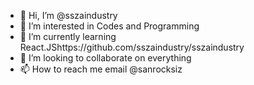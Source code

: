 - 👋 Hi, I’m @sszaindustry
- 👀 I’m interested in Codes and Programming
- 🌱 I’m currently learning React.JShttps://github.com/sszaindustry/sszaindustry
- 💞️ I’m looking to collaborate on everything
- 📫 How to reach me email @sanrocksiz

<!---
sszaindustry/sszaindustry is a ✨ special ✨ repository because its `README.md` (this file) appears on your GitHub profile.
You can click the Preview link to take a look at your changes.
--->
